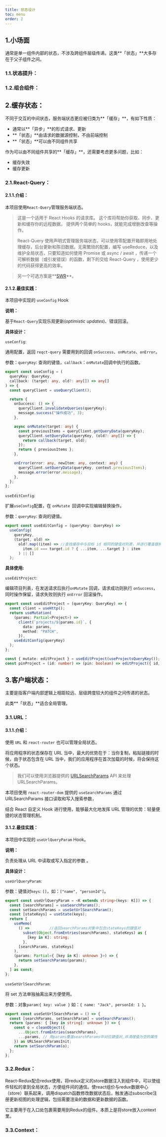 ```yaml
---
title: 状态设计
toc: menu
order: 2
---
```




## 1.小场面

通常是单一组件内部的状态，不涉及跨组件层级传递。这类**「状态」**大多存在于父子组件之间。

### 1.1.状态提升：

### 1.2.组合组件：

## 2.缓存状态：

不同于交互的中间状态，服务端状态更应被归类为**「缓存」**，有如下性质：

+ 通常以**「异步」**的形式请求、更新
+ **「状态」**由请求的数据源控制，不由前端控制
+ **「状态」**可以由不同组件共享

作为可以由不同组件共享的**「缓存」**，还需要考虑更多问题，比如：

- 缓存失效
- 缓存更新

### 2.1.React-Query：

#### 2.1.1.介绍：

本项目使用`React-Query`管理服务端状态。

> 这是一个适用于 React Hooks 的请求库。 这个库将帮助你获取、同步、更新和缓存你的远程数据， 提供两个简单的 hooks，就能完成增删改查等操作。
>
> React-Query 使用声明式管理服务端状态，可以使用零配置开箱即用地处理缓存，后台更新和陈旧数据。无需繁琐的配置，编写 useReduce，以及维护全局状态，只要知道如何使用 Promise 或 async / await ，传递一个可解析数据（或引发错误）的函数，剩下的交给 React-Query ，使用更少的代码获得更高的效率。

>另一个可选方案是**[SWR](https://swr.vercel.app/zh-CN)**。

#### 2.1.2.最佳实践：

本项目中实现的 `useConfig` Hook

**说明：**

基于`React-Query`实现乐观更新(*optimistic updates*)、错误回滚。

**具体设计：**

`useConfig`:

通用配置，返回 `reqct-query` 需要用到的回调 `onSuccess`、`onMutate`、`onError`。

参数：`queryKey`: 查询的键值，`callback`：`onMutate`回调中执行的函数。

```ts
export const useConfig = (
  queryKey: QueryKey,
  callback: (target: any, old?: any[]) => any[]
) => {
  const queryClient = useQueryClient();

  return {
    onSuccess: () => {
      queryClient.invalidateQueries(queryKey);
      message.success("操作成功", 3);
    },

    async onMutate(target: any) {
      const previousItems = queryClient.getQueryData(queryKey);
      queryClient.setQueryData(queryKey, (old?: any[]) => {
        return callback(target, old);
      });
      return { previousItems };
    },

    onError(error: any, newItem: any, context: any) {
      queryClient.setQueryData(queryKey, context.previousItems);
      message.error(error.message);
    },
  };
};
```

`useEditConfig`:

扩展`useConfig`配置，在 `onMutate `回调中实现编辑替换操作。

参数：`queryKey`: 查询的键值。

```ts
export const useEditConfig = (queryKey: QueryKey) =>
  useConfig(
    queryKey,
    (target, old) =>
      old?.map((item) => //查找缓存中与目标 id 相同的键值对列表，并进行覆盖替换
        item.id === target.id ? { ...item, ...target } : item
      ) || []
  );
```

**具体使用:**

`useEditProject`:

编辑项目列表，在发送请求后执行`onMutate` 回调，请求成功则执行 `onSuccess`，同时操作保留，请求失败则执行 `onError` 回滚操作。

```ts
export const useEditProject = (queryKey: QueryKey) => {
  const client = useHttp();
  return useMutation(
    (params: Partial<Project>) =>
      client(`projects/${params.id}`, {
        data: params,
        method: "PATCH",
      }),
    useEditConfig(queryKey)
  );
};
```

```ts
const { mutate: editProject } = useEditProject(useProjectsQueryKey());
const pinProject = (id: number) => (pin: boolean) => editProject({ id, pin });
```

## 3.客户端状态：

主要是指客户端内部逻辑上相距较远、层级跨度较大的组件之间传递的状态。

此类**「状态」**适合全局管理。

### 3.1.URL：

#### 3.1.1.介绍：

使用 `URL` 和 `react-router` 也可以管理全局状态。

将应用程序的状态保存在 URL 当中，最大的优势在于：当你复制，粘贴链接的时候，由于状态包含在 URL 当中，我们的应用程序在首次加载的时候，将会保持这个状态。

> 我们可以使用浏览器提供的 [URLSearchParams](https://developer.mozilla.org/zh-CN/docs/Web/API/URLSearchParams) API 来处理 URLSearchParams。

本项目使用 `react-router-dom` 提供的 `useSearchParams` 通过 URLSearchParams 接口读取和写入搜索参数，

结合 React 自定义 Hook 进行使用，能够最大化地发挥 URL 管理的优势：轻量便捷的状态管理机制。

#### 3.1.2.最佳实践：

本项目中实现的 `useUrlQueryParam` Hook。

**说明：**

负责处理从 URL 中读取或写入指定的参数 。

**具体设计：**

`useUrlQueryParam`:

参数：键值对`keys`: `[]`，如：`["name", "personId"]`。

```ts
export const useUrlQueryParam = <K extends string>(keys: K[]) => { 
  const [searchParams] = useSearchParams();
  const setSearchParams = useSetUrlSearchParam();
  const [stateKeys] = useState(keys);
  return [
    useMemo(
      () =>         //返回searchParams对象中包含stateKeys的键值对
        subset(Object.fromEntries(searchParams), stateKeys) as { 
          [key in K]: string;
        },
      [searchParams, stateKeys]
    ),
    (params: Partial<{ [key in K]: unknown }>) => {
      return setSearchParams(params);
    },
  ] as const;
};
```

`useSetUrlSearchParam`:

将 set 方法单独抽离出来方便使用。

参数：对象`param`:`{ key: value }` 如：`{ name: "Jack", personId: 1 }`。

```ts
export const useSetUrlSearchParam = () => {
  const [searchParams, setSearchParam] = useSearchParams();
  return (params: { [key in string]: unknown }) => {
    const o = cleanObject({
      ...Object.fromEntries(searchParams),
      ...params, // 用params覆盖searchParams中对应键值对,并清理值为空的属性
    }) as URLSearchParamsInit;
    return setSearchParam(o);
  };
};
```

### 3.2.Redux：

React-Redux配合redux使用，将redux定义的store数据注入到组件中，可以使组件轻松的拿到全局状态，方便组件间的通信。使react组价与redux数据中心（store）联系起来，调用dispatch函数修改数据状态后，触发通过subscribe注册更新视图的处理逻辑，包括需要渲染的数据和更新数据的函数。

它主要用于在入口处包裹需要用到Redux的组件。本质上是将store放入context里。

### 3.3.Context：

